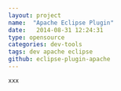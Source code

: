 ```yaml
---
layout: project
name:  "Apache Eclipse Plugin"
date:   2014-08-31 12:24:31
type: opensource
categories: dev-tools
tags: dev apache eclipse
github: eclipse-plugin-apache
---
```


~~~~
xxx
~~~~
